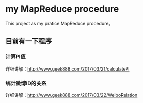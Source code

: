 # my MapReduce procedure
This project as my pratice MapReduce procedure。

## 目前有一下程序

### 计算PI值
详细讲解：http://www.geek888.com/2017/03/21/calculatePI

### 统计微博ID的关系
详细讲解：http://www.geek888.com/2017/03/22/WeiboRelation

